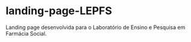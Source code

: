 # landing-page-LEPFS
Landing page desenvolvida para o Laboratório de Ensino e Pesquisa em Farmácia Social.
